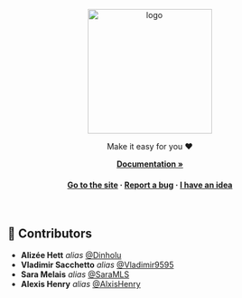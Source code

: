 <a name="readme-top"></a>

<div align="center">

  <img src="https://cdn.alexishenry.eu/shared/images/restiloc-logo-full.svg" alt="logo" width="220" height="auto" />
  
  <p>
    Make it easy for you ❤️
  </p>

<a href="https://github.com/Restiloc/docs"><strong>Documentation »</strong></a>

<h4>
    <a href="https://restiloc.space">Go to the site</a>
  <span> · </span>
    <a href="https://github.com/Restiloc/restiloc">Report a bug</a>
  <span> · </span>
    <a href="https://github.com/Restiloc/restiloc">I have an idea</a>
  </h4>
</div>

<br/>

## :wave: Contributors

* **Alizée Hett** _alias_ [@Dinholu](https://github.com/Dinholu)
* **Vladimir Sacchetto** _alias_ [@Vladimir9595](https://github.com/Vladimir9595)
* **Sara Melais** _alias_ [@SaraMLS](https://github.com/SaraMLS)
* **Alexis Henry** _alias_ [@AlxisHenry](https://github.com/AlxisHenry)
